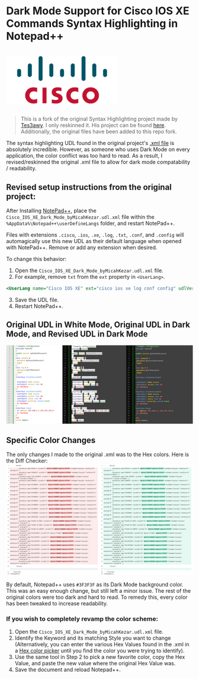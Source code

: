 # Dark Mode Support for Cisco IOS XE Commands Syntax Highlighting in Notepad++

<br />

<img src="assets/cisco-logo.png" alt="Cisco Logo" title="Cisco" width="300" style="display: block;"/>

<br />

> This is a fork of the original Syntax Highlighting project made by [Tes3awy](https://github.com/Tes3awy). I only reskinned it. His project can be found [here](https://github.com/Tes3awy/Cisco-IOS-XE-NotepadPlusPlus-Syntax-Highlight).
> Additionally, the original files have been added to this repo fork.  

The syntax highlighting UDL found in the original project's [.xml file](https://github.com/Tes3awy/Cisco-IOS-XE-NotepadPlusPlus-Syntax-Highlight/blob/main/Cisco_IOS_XE_byOsamaAbbas.udl.xml) is absolutely incredible. However, as someone who uses Dark Mode on every application, the color conflict was too hard to read. As a result, I revised/reskinned the original .xml file to allow for dark mode compatability / readability. 

## Revised setup instructions from the original project:
After Installing [NotePad++](https://notepad-plus-plus.org/downloads/), place the `Cisco_IOS_XE_Dark_Mode_byMicahKezar.udl.xml` file within the `%AppData%\Notepad++\userDefineLangs` folder, and restart NotePad++.

Files with extensions `.cisco`, `.ios`, `.xe`, `.log`, `.txt`, `.conf`, and `.config` will automagically use this new UDL as their default language when opened with NotePad++. Remove or add any extension when desired.

To change this behavior:

1. Open the `Cisco_IOS_XE_Dark_Mode_byMicahKezar.udl.xml` file.
2. For example, remove `txt` from the `ext` property in `<UserLang>`.

```xml
<UserLang name="Cisco IOS XE" ext="cisco ios xe log conf config" udlVersion="2.0">
```

3. Save the UDL file.
4. Restart NotePad++.

## Original UDL in White Mode, Original UDL in Dark Mode, and Revised UDL in Dark Mode

![Preview](assets/originalWtMd_originalDkMd_revisedDkMd.png)

## Specific Color Changes
The only changes I made to the original .xml was to the Hex colors. Here is the Diff Checker:  
![Diff](assets/diffchecker.jpg)

By default, Notepad++ uses `#3F3F3F` as its Dark Mode background color. This was an easy enough change, but still left a minor issue. The rest of the original colors were too dark and hard to read. To remedy this, every color has been tweaked to increase readability.

### If you wish to completely revamp the color scheme:

1. Open the `Cisco_IOS_XE_Dark_Mode_byMicahKezar.udl.xml` file.
2. Identify the Keyword and its matching Style you want to change (Alternatively, you can enter the various Hex Values found in the .xml in a [Hex color picker](https://htmlcolorcodes.com/) until you find the color you were trying to identify).
3. Use the same tool in Step 2 to pick a new favorite color, copy the Hex Value, and paste the new value where the original Hex Value was. 
4. Save the document and reload Notepad++.
